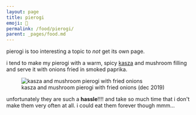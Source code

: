 ```yaml
---
layout: page
title: pierogi
emoji: 🥟
permalink: /food/pierogi/
parent: _pages/food.md
---
```

pierogi is too interesting a topic to _not_ get its own page.

i tend to make my pierogi with a warm, spicy [kasza](https://en.wikipedia.org/wiki/Kasha) and mushroom filling and serve it with onions fried in smoked paprika.

<figure markdown="0">
    <img src="{% link /assets/images/pierogi.jpg %}" alt="kasza and mushroom pierogi with fried onions">
    <figcaption>kasza and mushroom pierogi with fried onions (dec 2019)</figcaption>
</figure>

unfortunately they are such a **hassle**!!!! and take so much time that i don't make them very often at all. i could eat them forever though mmm...
